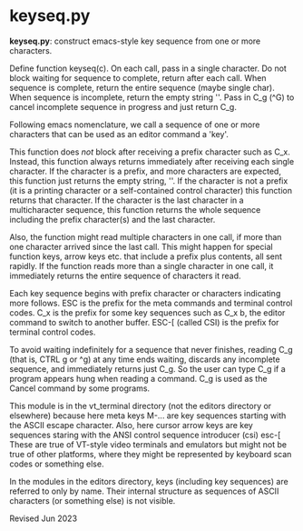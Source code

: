 
keyseq.py
=========

**keyseq.py**: construct emacs-style key sequence from one or more characters.

Define function keyseq(c).  On each call, pass in a single character.
Do not block waiting for sequence to complete, return after each call.
When sequence is complete, return the entire sequence (maybe single char).
When sequence is incomplete, return the empty string ''.
Pass in C_g (^G) to cancel incomplete sequence in progress and just return C_g.

Following emacs nomenclature, we call a sequence of one or more characters
that can be used as an editor command a 'key'.

This function does *not* block after receiving a prefix character  such
as C_x.  Instead, this function  always returns immediately after
receiving each single character.  If the character is a prefix, and
more characters are expected, this function just returns the empty
string, ''.   If the character is not a prefix (it is a printing
character or a self-contained  control character) this function
returns that character.  If the character is the last character in a
multicharacter sequence, this function returns the whole sequence
including the prefix  character(s) and the last character.

Also, the function might read multiple characters in one call,
if more than one character arrived since the last call.  This
might happen for special function keys, arrow keys etc. that include
a prefix plus contents, all sent rapidly.   If the function reads
more than a single character in one call, it immediately returns
the entire sequence of characters it read.

Each key sequence begins with prefix character or characters indicating more
follows. ESC is the prefix for the meta commands and terminal control
codes. C_x is the prefix for some key sequences such as C_x b, the
editor  command  to switch to another buffer.  ESC-[ (called CSI) is
the prefix for terminal control codes.

To avoid waiting indefinitely for a sequence that never finishes,
reading C_g (that is, CTRL g or ^g) at any time ends waiting,
discards any incomplete sequence, and immediately returns just C_g.
So the user can type C_g if a program appears hung when reading a command.
C_g is used as the Cancel command by some programs.

This module is in the vt_terminal directory (not the editors directory or
elsewhere) because here meta keys M-... are key sequences starting
with the ASCII escape character.  Also, here cursor arrow keys
are key sequences staring with the ANSI control sequence introducer (csi)
esc-[   These are true of VT-style video terminals and emulators but might
not be true of other platforms, where they might be represented by 
keyboard scan codes or something else.

In the modules in the editors directory, keys (including key sequences) 
are referred to only by name.  Their internal structure as sequences of
ASCII characters (or something else) is not visible.

Revised Jun 2023
